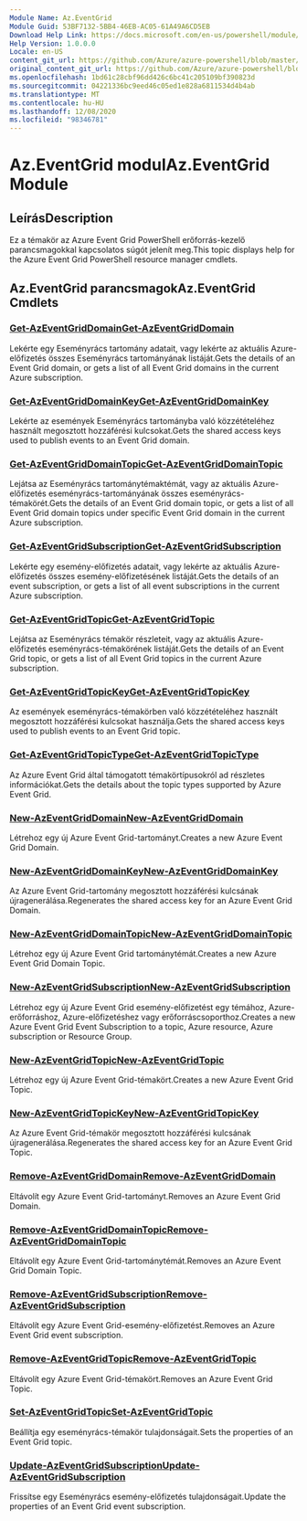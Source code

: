 ```yaml
---
Module Name: Az.EventGrid
Module Guid: 53BF7132-5BB4-46EB-AC05-61A49A6CD5EB
Download Help Link: https://docs.microsoft.com/en-us/powershell/module/az.eventgrid
Help Version: 1.0.0.0
Locale: en-US
content_git_url: https://github.com/Azure/azure-powershell/blob/master/src/EventGrid/EventGrid/help/Az.EventGrid.md
original_content_git_url: https://github.com/Azure/azure-powershell/blob/master/src/EventGrid/EventGrid/help/Az.EventGrid.md
ms.openlocfilehash: 1bd61c28cbf96dd426c6bc41c205109bf390823d
ms.sourcegitcommit: 04221336bc9eed46c05ed1e828a6811534d4b4ab
ms.translationtype: MT
ms.contentlocale: hu-HU
ms.lasthandoff: 12/08/2020
ms.locfileid: "98346781"
---
```

# <span data-ttu-id="69745-101">Az.EventGrid modul</span><span class="sxs-lookup"><span data-stu-id="69745-101">Az.EventGrid Module</span></span>
## <span data-ttu-id="69745-102">Leírás</span><span class="sxs-lookup"><span data-stu-id="69745-102">Description</span></span>
<span data-ttu-id="69745-103">Ez a témakör az Azure Event Grid PowerShell erőforrás-kezelő parancsmagokkal kapcsolatos súgót jelenít meg.</span><span class="sxs-lookup"><span data-stu-id="69745-103">This topic displays help for the Azure Event Grid PowerShell resource manager cmdlets.</span></span>

## <span data-ttu-id="69745-104">Az.EventGrid parancsmagok</span><span class="sxs-lookup"><span data-stu-id="69745-104">Az.EventGrid Cmdlets</span></span>
### [<span data-ttu-id="69745-105">Get-AzEventGridDomain</span><span class="sxs-lookup"><span data-stu-id="69745-105">Get-AzEventGridDomain</span></span>](Get-AzEventGridDomain.md)
<span data-ttu-id="69745-106">Lekérte egy Eseményrács tartomány adatait, vagy lekérte az aktuális Azure-előfizetés összes Eseményrács tartományának listáját.</span><span class="sxs-lookup"><span data-stu-id="69745-106">Gets the details of an Event Grid domain, or gets a list of all Event Grid domains in the current Azure subscription.</span></span>

### [<span data-ttu-id="69745-107">Get-AzEventGridDomainKey</span><span class="sxs-lookup"><span data-stu-id="69745-107">Get-AzEventGridDomainKey</span></span>](Get-AzEventGridDomainKey.md)
<span data-ttu-id="69745-108">Lekérte az események Eseményrács tartományba való közzétételéhez használt megosztott hozzáférési kulcsokat.</span><span class="sxs-lookup"><span data-stu-id="69745-108">Gets the shared access keys used to publish events to an Event Grid domain.</span></span>

### [<span data-ttu-id="69745-109">Get-AzEventGridDomainTopic</span><span class="sxs-lookup"><span data-stu-id="69745-109">Get-AzEventGridDomainTopic</span></span>](Get-AzEventGridDomainTopic.md)
<span data-ttu-id="69745-110">Lejátsa az Eseményrács tartománytémaktémát, vagy az aktuális Azure-előfizetés eseményrács-tartományának összes eseményrács-témakörét.</span><span class="sxs-lookup"><span data-stu-id="69745-110">Gets the details of an Event Grid domain topic, or gets a list of all Event Grid domain topics under specific Event Grid domain in the current Azure subscription.</span></span>

### [<span data-ttu-id="69745-111">Get-AzEventGridSubscription</span><span class="sxs-lookup"><span data-stu-id="69745-111">Get-AzEventGridSubscription</span></span>](Get-AzEventGridSubscription.md)
<span data-ttu-id="69745-112">Lekérte egy esemény-előfizetés adatait, vagy lekérte az aktuális Azure-előfizetés összes esemény-előfizetésének listáját.</span><span class="sxs-lookup"><span data-stu-id="69745-112">Gets the details of an event subscription, or gets a list of all event subscriptions in the current Azure subscription.</span></span>

### [<span data-ttu-id="69745-113">Get-AzEventGridTopic</span><span class="sxs-lookup"><span data-stu-id="69745-113">Get-AzEventGridTopic</span></span>](Get-AzEventGridTopic.md)
<span data-ttu-id="69745-114">Lejátsa az Eseményrács témakör részleteit, vagy az aktuális Azure-előfizetés eseményrács-témakörének listáját.</span><span class="sxs-lookup"><span data-stu-id="69745-114">Gets the details of an Event Grid topic, or gets a list of all Event Grid topics in the current Azure subscription.</span></span>

### [<span data-ttu-id="69745-115">Get-AzEventGridTopicKey</span><span class="sxs-lookup"><span data-stu-id="69745-115">Get-AzEventGridTopicKey</span></span>](Get-AzEventGridTopicKey.md)
<span data-ttu-id="69745-116">Az események eseményrács-témakörben való közzétételéhez használt megosztott hozzáférési kulcsokat használja.</span><span class="sxs-lookup"><span data-stu-id="69745-116">Gets the shared access keys used to publish events to an Event Grid topic.</span></span>

### [<span data-ttu-id="69745-117">Get-AzEventGridTopicType</span><span class="sxs-lookup"><span data-stu-id="69745-117">Get-AzEventGridTopicType</span></span>](Get-AzEventGridTopicType.md)
<span data-ttu-id="69745-118">Az Azure Event Grid által támogatott témakörtípusokról ad részletes információkat.</span><span class="sxs-lookup"><span data-stu-id="69745-118">Gets the details about the topic types supported by Azure Event Grid.</span></span>

### [<span data-ttu-id="69745-119">New-AzEventGridDomain</span><span class="sxs-lookup"><span data-stu-id="69745-119">New-AzEventGridDomain</span></span>](New-AzEventGridDomain.md)
<span data-ttu-id="69745-120">Létrehoz egy új Azure Event Grid-tartományt.</span><span class="sxs-lookup"><span data-stu-id="69745-120">Creates a new Azure Event Grid Domain.</span></span>

### [<span data-ttu-id="69745-121">New-AzEventGridDomainKey</span><span class="sxs-lookup"><span data-stu-id="69745-121">New-AzEventGridDomainKey</span></span>](New-AzEventGridDomainKey.md)
<span data-ttu-id="69745-122">Az Azure Event Grid-tartomány megosztott hozzáférési kulcsának újragenerálása.</span><span class="sxs-lookup"><span data-stu-id="69745-122">Regenerates the shared access key for an Azure Event Grid Domain.</span></span>

### [<span data-ttu-id="69745-123">New-AzEventGridDomainTopic</span><span class="sxs-lookup"><span data-stu-id="69745-123">New-AzEventGridDomainTopic</span></span>](New-AzEventGridDomainTopic.md)
<span data-ttu-id="69745-124">Létrehoz egy új Azure Event Grid tartománytémát.</span><span class="sxs-lookup"><span data-stu-id="69745-124">Creates a new Azure Event Grid Domain Topic.</span></span>

### [<span data-ttu-id="69745-125">New-AzEventGridSubscription</span><span class="sxs-lookup"><span data-stu-id="69745-125">New-AzEventGridSubscription</span></span>](New-AzEventGridSubscription.md)
<span data-ttu-id="69745-126">Létrehoz egy új Azure Event Grid esemény-előfizetést egy témához, Azure-erőforráshoz, Azure-előfizetéshez vagy erőforráscsoporthoz.</span><span class="sxs-lookup"><span data-stu-id="69745-126">Creates a new Azure Event Grid Event Subscription to a topic, Azure resource, Azure subscription or Resource Group.</span></span>

### [<span data-ttu-id="69745-127">New-AzEventGridTopic</span><span class="sxs-lookup"><span data-stu-id="69745-127">New-AzEventGridTopic</span></span>](New-AzEventGridTopic.md)
<span data-ttu-id="69745-128">Létrehoz egy új Azure Event Grid-témakört.</span><span class="sxs-lookup"><span data-stu-id="69745-128">Creates a new Azure Event Grid Topic.</span></span>

### [<span data-ttu-id="69745-129">New-AzEventGridTopicKey</span><span class="sxs-lookup"><span data-stu-id="69745-129">New-AzEventGridTopicKey</span></span>](New-AzEventGridTopicKey.md)
<span data-ttu-id="69745-130">Az Azure Event Grid-témakör megosztott hozzáférési kulcsának újragenerálása.</span><span class="sxs-lookup"><span data-stu-id="69745-130">Regenerates the shared access key for an Azure Event Grid Topic.</span></span>

### [<span data-ttu-id="69745-131">Remove-AzEventGridDomain</span><span class="sxs-lookup"><span data-stu-id="69745-131">Remove-AzEventGridDomain</span></span>](Remove-AzEventGridDomain.md)
<span data-ttu-id="69745-132">Eltávolít egy Azure Event Grid-tartományt.</span><span class="sxs-lookup"><span data-stu-id="69745-132">Removes an Azure Event Grid Domain.</span></span>

### [<span data-ttu-id="69745-133">Remove-AzEventGridDomainTopic</span><span class="sxs-lookup"><span data-stu-id="69745-133">Remove-AzEventGridDomainTopic</span></span>](Remove-AzEventGridDomainTopic.md)
<span data-ttu-id="69745-134">Eltávolít egy Azure Event Grid-tartománytémát.</span><span class="sxs-lookup"><span data-stu-id="69745-134">Removes an Azure Event Grid Domain Topic.</span></span>

### [<span data-ttu-id="69745-135">Remove-AzEventGridSubscription</span><span class="sxs-lookup"><span data-stu-id="69745-135">Remove-AzEventGridSubscription</span></span>](Remove-AzEventGridSubscription.md)
<span data-ttu-id="69745-136">Eltávolít egy Azure Event Grid-esemény-előfizetést.</span><span class="sxs-lookup"><span data-stu-id="69745-136">Removes an Azure Event Grid event subscription.</span></span>

### [<span data-ttu-id="69745-137">Remove-AzEventGridTopic</span><span class="sxs-lookup"><span data-stu-id="69745-137">Remove-AzEventGridTopic</span></span>](Remove-AzEventGridTopic.md)
<span data-ttu-id="69745-138">Eltávolít egy Azure Event Grid-témakört.</span><span class="sxs-lookup"><span data-stu-id="69745-138">Removes an Azure Event Grid Topic.</span></span>

### [<span data-ttu-id="69745-139">Set-AzEventGridTopic</span><span class="sxs-lookup"><span data-stu-id="69745-139">Set-AzEventGridTopic</span></span>](Set-AzEventGridTopic.md)
<span data-ttu-id="69745-140">Beállítja egy eseményrács-témakör tulajdonságait.</span><span class="sxs-lookup"><span data-stu-id="69745-140">Sets the properties of an Event Grid topic.</span></span>

### [<span data-ttu-id="69745-141">Update-AzEventGridSubscription</span><span class="sxs-lookup"><span data-stu-id="69745-141">Update-AzEventGridSubscription</span></span>](Update-AzEventGridSubscription.md)
<span data-ttu-id="69745-142">Frissítse egy Eseményrács esemény-előfizetés tulajdonságait.</span><span class="sxs-lookup"><span data-stu-id="69745-142">Update the properties of an Event Grid event subscription.</span></span>

